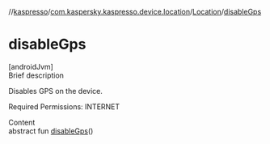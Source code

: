//[kaspresso](../../index.md)/[com.kaspersky.kaspresso.device.location](../index.md)/[Location](index.md)/[disableGps](disable-gps.md)



# disableGps  
[androidJvm]  
Brief description  




Disables GPS on the device.



Required Permissions: INTERNET



  
Content  
abstract fun [disableGps](disable-gps.md)()  



